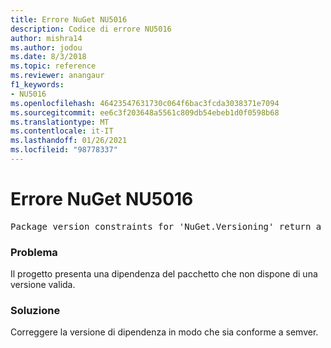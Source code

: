 ```yaml
---
title: Errore NuGet NU5016
description: Codice di errore NU5016
author: mishra14
ms.author: jodou
ms.date: 8/3/2018
ms.topic: reference
ms.reviewer: anangaur
f1_keywords:
- NU5016
ms.openlocfilehash: 46423547631730c064f6bac3fcda3038371e7094
ms.sourcegitcommit: ee6c3f203648a5561c809db54ebeb1d0f0598b68
ms.translationtype: MT
ms.contentlocale: it-IT
ms.lasthandoff: 01/26/2021
ms.locfileid: "98778337"
---
```

# <a name="nuget-error-nu5016"></a>Errore NuGet NU5016
<pre>Package version constraints for 'NuGet.Versioning' return a version range that is empty.</pre>

### <a name="issue"></a>Problema

Il progetto presenta una dipendenza del pacchetto che non dispone di una versione valida.


### <a name="solution"></a>Soluzione

Correggere la versione di dipendenza in modo che sia conforme a semver.

